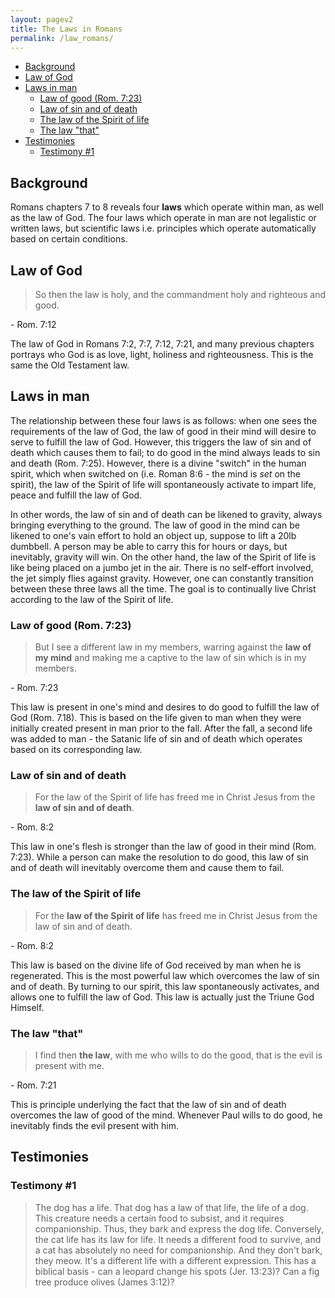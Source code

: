 ```yaml
---
layout: pagev2
title: The Laws in Romans
permalink: /law_romans/
---
```

- [Background](#background)
- [Law of God](#law-of-god)
- [Laws in man](#laws-in-man)
  - [Law of good (Rom. 7:23)](#law-of-good-rom-723)
  - [Law of sin and of death](#law-of-sin-and-of-death)
  - [The law of the Spirit of life](#the-law-of-the-spirit-of-life)
  - [The law "that"](#the-law-that)
- [Testimonies](#testimonies)
  - [Testimony #1](#testimony-1)

## Background

Romans chapters 7 to 8 reveals four **laws** which operate within man, as well as the law of God. The four laws which operate in man are not legalistic or written laws, but scientific laws i.e. principles which operate automatically based on certain conditions.

## Law of God

>So then the law is holy, and the commandment holy and righteous and good.

\- Rom. 7:12

The law of God in Romans 7:2, 7:7, 7:12, 7:21, and many previous chapters portrays who God is as love, light, holiness and righteousness. This is the same the Old Testament law.

## Laws in man

The relationship between these four laws is as follows: when one sees the requirements of the law of God, the law of good in their mind will desire to serve to fulfill the law of God. However, this triggers the law of sin and of death which causes them to fail; to do good in the mind always leads to sin and death (Rom. 7:25). However, there is a divine "switch" in the human spirit, which when switched on (i.e. Roman 8:6 - the mind is *set* on the spirit), the law of the Spirit of life will spontaneously activate to impart life, peace and fulfill the law of God.

In other words, the law of sin and of death can be likened to gravity, always bringing everything to the ground. The law of good in the mind can be likened to one's vain effort to hold an object up, suppose to lift a 20lb dumbbell. A person may be able to carry this for hours or days, but inevitably, gravity will win. On the other hand, the law of the Spirit of life is like being placed on a jumbo jet in the air. There is no self-effort involved, the jet simply flies against gravity. However, one can constantly transition between these three laws all the time. The goal is to continually live Christ according to the law of the Spirit of life.

### Law of good (Rom. 7:23)

>But I see a different law in my members, warring against the **law of my mind** and making me a captive to the law of sin which is in my members.

\- Rom. 7:23

This law is present in one's mind and desires to do good to fulfill the law of God (Rom. 7.18). This is based on the life given to man when they were initially created present in man prior to the fall. After the fall, a second life was added to man - the Satanic life of sin and of death which operates based on its corresponding law.

### Law of sin and of death

> For the law of the Spirit of life has freed me in Christ Jesus from the **law of sin and of death**.

\- Rom. 8:2

This law in one's flesh is stronger than the law of good in their mind (Rom. 7:23). While a person can make the resolution to do good, this law of sin and of death will inevitably overcome them and cause them to fail.

### The law of the Spirit of life

> For the **law of the Spirit of life** has freed me in Christ Jesus from the law of sin and of death.

\- Rom. 8:2

This law is based on the divine life of God received by man when he is regenerated. This is the most powerful law which overcomes the law of sin and of death. By turning to our spirit, this law spontaneously activates, and allows one to fulfill the law of God. This law is actually just the Triune God Himself.

### The law "that"

> I find then **the law**, with me who wills to do the good, that is the evil is present with me.

\- Rom. 7:21

This is principle underlying the fact that the law of sin and of death overcomes the law of good of the mind. Whenever Paul wills to do good, he inevitably finds the evil present with him.

## Testimonies

### Testimony #1

> The dog has a life. That dog has a law of that life, the life of a dog. This creature needs a certain food to subsist, and it requires companionship. Thus, they bark and express the dog life. Conversely, the cat life has its law for life. It needs a different food to survive, and a cat has absolutely no need for companionship. And they don't bark, they meow. It's a different life with a different expression. This has a biblical basis - can a leopard change his spots (Jer. 13:23)? Can a fig tree produce olives (James 3:12)? 